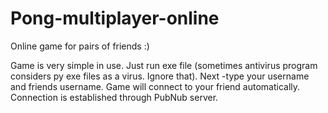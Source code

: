 # Pong-multiplayer-online
Online game for pairs of friends :)

Game is very simple in use. Just run exe file (sometimes antivirus program considers py exe files as a virus. Ignore that). 
Next -type your username and friends username. 
Game will connect to your friend automatically. Connection is established through PubNub server.
